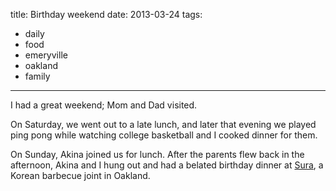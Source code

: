 title: Birthday weekend
date: 2013-03-24
tags:
- daily
- food
- emeryville
- oakland
- family
---

I had a great weekend; Mom and Dad visited.

On Saturday, we went out to a late lunch, and later that evening we played ping pong while watching college basketball and I cooked dinner for them.

On Sunday, Akina joined us for lunch. After the parents flew back in the afternoon, Akina and I hung out and had a belated birthday dinner at [Sura](http://www.yelp.com/biz/sura-oakland), a Korean barbecue joint in Oakland.
